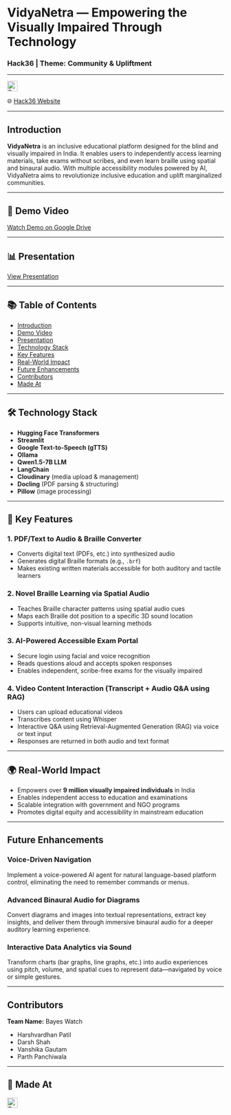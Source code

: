 #  VidyaNetra — Empowering the Visually Impaired Through Technology  
###  Hack36 | Theme: Community & Upliftment  

---

<a href="https://hack36.com">  
  <img src="https://i.postimg.cc/FFwvfkGk/built-at-hack36.png" height="24px" alt="Built at Hack36">  
</a>

🌐 [Hack36 Website](https://hack36.com/)

---

## Introduction  
**VidyaNetra** is an inclusive educational platform designed for the blind and visually impaired in India. It enables users to independently access learning materials, take exams without scribes, and even learn braille using spatial and binaural audio. With multiple accessibility modules powered by AI, VidyaNetra aims to revolutionize inclusive education and uplift marginalized communities.

---

## 🎥 Demo Video  
 [Watch Demo on Google Drive](https://drive.google.com/file/d/10394FaNz7a5x_gkO0WWDh2jJNCSDnXc6/view?usp=sharing)

---

## 📊 Presentation  
[View Presentation](https://docs.google.com/presentation/d/1Cz6BLA95afJDb7NxoFo72-yNBAk9Ppu5/edit?usp=sharing&ouid=100968175184568196623&rtpof=true&sd=true) <!-- Replace '#' with actual link -->

---

## 📚 Table of Contents  
- [Introduction](#-introduction)  
- [Demo Video](#-demo-video)  
- [Presentation](#-presentation)  
- [Technology Stack](#-technology-stack)  
- [Key Features](#-key-features)  
- [Real-World Impact](#-real-world-impact)  
- [Future Enhancements](#-future-enhancements)  
- [Contributors](#-contributors)  
- [Made At](#-made-at)  

---

## 🛠️ Technology Stack  
- **Hugging Face Transformers**  
- **Streamlit**  
- **Google Text-to-Speech (gTTS)**  
- **Ollama**  
- **Qwen1.5-7B LLM**  
- **LangChain**  
- **Cloudinary** (media upload & management)  
- **Docling** (PDF parsing & structuring)  
- **Pillow** (image processing)

---

## 🌟 Key Features  

###  1. PDF/Text to Audio & Braille Converter  
- Converts digital text (PDFs, etc.) into synthesized audio  
- Generates digital Braille formats (e.g., `.brf`)  
- Makes existing written materials accessible for both auditory and tactile learners  

### 2. Novel Braille Learning via Spatial Audio  
- Teaches Braille character patterns using spatial audio cues  
- Maps each Braille dot position to a specific 3D sound location  
- Supports intuitive, non-visual learning methods  

### 3. AI-Powered Accessible Exam Portal  
- Secure login using facial and voice recognition  
- Reads questions aloud and accepts spoken responses  
- Enables independent, scribe-free exams for the visually impaired  

###  4. Video Content Interaction (Transcript + Audio Q&A using RAG)  
- Users can upload educational videos  
- Transcribes content using Whisper  
- Interactive Q&A using Retrieval-Augmented Generation (RAG) via voice or text input  
- Responses are returned in both audio and text format  

---

## 🌍 Real-World Impact  
- Empowers over **9 million visually impaired individuals** in India  
- Enables independent access to education and examinations  
- Scalable integration with government and NGO programs  
- Promotes digital equity and accessibility in mainstream education  

---

## Future Enhancements  

### Voice-Driven Navigation  
Implement a voice-powered AI agent for natural language-based platform control, eliminating the need to remember commands or menus.

### Advanced Binaural Audio for Diagrams  
Convert diagrams and images into textual representations, extract key insights, and deliver them through immersive binaural audio for a deeper auditory learning experience.

### Interactive Data Analytics via Sound  
Transform charts (bar graphs, line graphs, etc.) into audio experiences using pitch, volume, and spatial cues to represent data—navigated by voice or simple gestures.

---

##  Contributors  
**Team Name:** Bayes Watch  
- Harshvardhan Patil  
- Darsh Shah  
- Vanshika Gautam  
- Parth Panchiwala  

---

## 🏫 Made At  
<a href="https://hack36.com">  
  <img src="https://i.postimg.cc/FFwvfkGk/built-at-hack36.png" height="24px" alt="Built at Hack36">  
</a>

